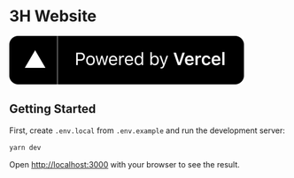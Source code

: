 # 3H Website

[![Powered by Vercel](/public/1618983297-powered-by-vercel.svg)](https://vercel.com/?utm_source=3h-hareketi&utm_campaign=oss)

## Getting Started

First, create `.env.local` from `.env.example` and run the development server:

```bash
yarn dev
```

Open [http://localhost:3000](http://localhost:3000) with your browser to see the result.
